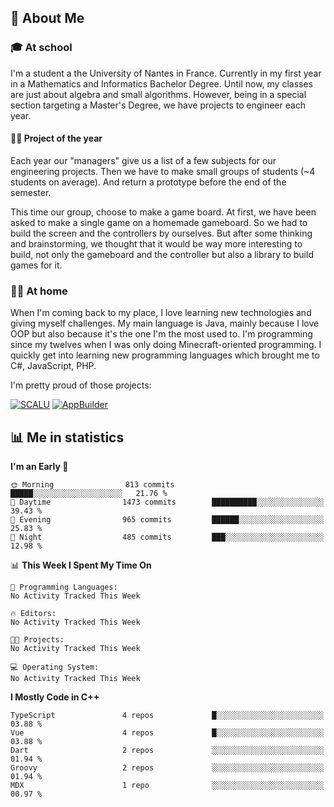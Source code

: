 ## 👀 About Me

### 🎓 At school

I'm a student a the University of Nantes in France. Currently in my first year in a Mathematics and Informatics Bachelor Degree. Until now, my classes are just about algebra and small algorithms. However, being in a special section targeting a Master's Degree, we have projects to engineer each year. 

#### 🔧🔬 Project of the year

Each year our "managers" give us a list of a few subjects for our engineering projects. Then we have to make small groups of students (~4 students on average). And return a prototype before the end of the semester.

This time our group, choose to make a game board. At first, we have been asked to make a single game on a homemade gameboard. So we had to build the screen and the controllers by ourselves. 
But after some thinking and brainstorming, we thought that it would be way more interesting to build, not only the gameboard and the controller but also a library to build games for it.

### 👨‍💻 At home

When I'm coming back to my place, I love learning new technologies and giving myself challenges. My main language is Java, mainly because I love OOP but also because it's the one I'm the most used to. I'm programming since my twelves when I was only doing Minecraft-oriented programming.  I quickly get into learning new programming languages which brought me to C#, JavaScript, PHP. 

I'm pretty proud of those projects:

[![SCALU](https://github-readme-stats.vercel.app/api/pin?username=renardfute&repo=SCALU)](https://github.com/renardfute/scalu)
[![AppBuilder](https://github-readme-stats.vercel.app/api/pin?username=pulsedev2&repo=AppBuilder)](https://github.com/pulsedev2/AppBuilder)

## 📊 Me in statistics
<!--START_SECTION:waka-->
**I'm an Early 🐤** 

```text
🌞 Morning                813 commits         █████░░░░░░░░░░░░░░░░░░░░   21.76 % 
🌆 Daytime                1473 commits        ██████████░░░░░░░░░░░░░░░   39.43 % 
🌃 Evening                965 commits         ██████░░░░░░░░░░░░░░░░░░░   25.83 % 
🌙 Night                  485 commits         ███░░░░░░░░░░░░░░░░░░░░░░   12.98 % 
```


📊 **This Week I Spent My Time On** 

```text
💬 Programming Languages: 
No Activity Tracked This Week

🔥 Editors: 
No Activity Tracked This Week

🐱‍💻 Projects: 
No Activity Tracked This Week

💻 Operating System: 
No Activity Tracked This Week
```

**I Mostly Code in C++** 

```text
TypeScript               4 repos             █░░░░░░░░░░░░░░░░░░░░░░░░   03.88 % 
Vue                      4 repos             █░░░░░░░░░░░░░░░░░░░░░░░░   03.88 % 
Dart                     2 repos             ░░░░░░░░░░░░░░░░░░░░░░░░░   01.94 % 
Groovy                   2 repos             ░░░░░░░░░░░░░░░░░░░░░░░░░   01.94 % 
MDX                      1 repo              ░░░░░░░░░░░░░░░░░░░░░░░░░   00.97 % 
```




<!--END_SECTION:waka-->
